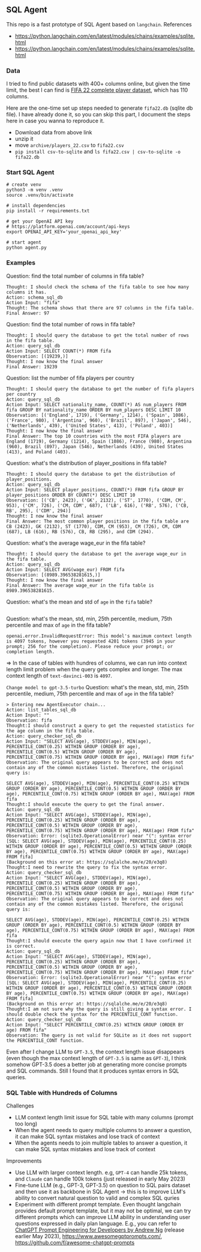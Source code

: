 ## SQL Agent
This repo is a fast prototype of SQL Agent based on `langchain`. References
- https://python.langchain.com/en/latest/modules/chains/examples/sqlite.html
- https://python.langchain.com/en/latest/modules/chains/examples/sqlite.html

### Data
I tried to find public datasets with 400+ columns online, but given the time limit, the best I can find is [FIFA 22 complete player dataset](https://www.kaggle.com/datasets/stefanoleone992/fifa-22-complete-player-dataset?select=players_22.csv), which has 110 columns.

Here are the one-time set up steps needed to generate `fifa22.db` (sqlite db file). I have already done it, so you can skip this part, I document the steps here in case you wanna to reproduce it.

- Download data from above link
- unzip it
- move `archive/players_22.csv` to `fifa22.csv`
- `pip install csv-to-sqlite` and `ls fifa22.csv | csv-to-sqlite -o fifa22.db`

### Start SQL Agent
```
# create venv
python3 -m venv .venv
source .venv/bin/activate

# install dependencies
pip install -r requirements.txt

# get your OpenAI API key
# https://platform.openai.com/account/api-keys
export OPENAI_API_KEY='your_openai_api_key'

# start agent
python agent.py
```

### Examples
Question: find the total number of columns in fifa table?
```
Thought: I should check the schema of the fifa table to see how many columns it has.
Action: schema_sql_db
Action Input: "fifa"
Thought: The schema shows that there are 97 columns in the fifa table.
Final Answer: 97
```

Question: find the total number of rows in fifa table?
```
Thought: I should query the database to get the total number of rows in the fifa table.
Action: query_sql_db
Action Input: SELECT COUNT(*) FROM fifa
Observation: [(19239,)]
Thought: I now know the final answer
Final Answer: 19239
```

Question: list the number of fifa players per country
```
Thought: I should query the database to get the number of fifa players per country
Action: query_sql_db
Action Input: SELECT nationality_name, COUNT(*) AS num_players FROM fifa GROUP BY nationality_name ORDER BY num_players DESC LIMIT 10
Observation: [('England', 1719), ('Germany', 1214), ('Spain', 1086), ('France', 980), ('Argentina', 960), ('Brazil', 897), ('Japan', 546), ('Netherlands', 439), ('United States', 413), ('Poland', 403)]
Thought: I now know the final answer
Final Answer: The top 10 countries with the most FIFA players are England (1719), Germany (1214), Spain (1086), France (980), Argentina (960), Brazil (897), Japan (546), Netherlands (439), United States (413), and Poland (403).
```

Question: what's the distribution of player_positions in fifa table?
```
Thought: I should query the database to get the distribution of player_positions.
Action: query_sql_db
Action Input: SELECT player_positions, COUNT(*) FROM fifa GROUP BY player_positions ORDER BY COUNT(*) DESC LIMIT 10
Observation: [('CB', 2423), ('GK', 2132), ('ST', 1770), ('CDM, CM', 953), ('CM', 726), ('CM, CDM', 687), ('LB', 616), ('RB', 576), ('CB, RB', 295), ('CDM', 294)]
Thought: I now know the final answer
Final Answer: The most common player positions in the fifa table are CB (2423), GK (2132), ST (1770), CDM, CM (953), CM (726), CM, CDM (687), LB (616), RB (576), CB, RB (295), and CDM (294).
```

Question: what's the average wage_eur in the fifa table?
```
Thought: I should query the database to get the average wage_eur in the fifa table.
Action: query_sql_db
Action Input: SELECT AVG(wage_eur) FROM fifa
Observation: [(8989.396538281615,)]
Thought: I now know the final answer
Final Answer: The average wage_eur in the fifa table is 8989.396538281615.
```

Question: what's the mean and std of `age` in the `fifa` table?
```

```

Question: what's the mean, std, min, 25th percentile, medium, 75th percentile and max of `age` in the fifa table?
```
openai.error.InvalidRequestError: This model's maximum context length is 4097 tokens, however you requested 4201 tokens (3945 in your prompt; 256 for the completion). Please reduce your prompt; or completion length.
```
=> In the case of tables with hundres of columns, we can run into context length limit problem when the query gets complex and longer. The max context length of `text-davinci-003` is `4097`.


`Change model to gpt-3.5-turbo`
Question: what's the mean, std, min, 25th percentile, medium, 75th percentile and max of `age` in the fifa table?
```
> Entering new AgentExecutor chain...
Action: list_tables_sql_db
Action Input: ""
Observation: fifa
Thought:I should construct a query to get the requested statistics for the age column in the fifa table.
Action: query_checker_sql_db
Action Input: "SELECT AVG(age), STDDEV(age), MIN(age), PERCENTILE_CONT(0.25) WITHIN GROUP (ORDER BY age), PERCENTILE_CONT(0.5) WITHIN GROUP (ORDER BY age), PERCENTILE_CONT(0.75) WITHIN GROUP (ORDER BY age), MAX(age) FROM fifa"
Observation: The original query appears to be correct and does not contain any of the common mistakes listed. Therefore, the original query is:

SELECT AVG(age), STDDEV(age), MIN(age), PERCENTILE_CONT(0.25) WITHIN GROUP (ORDER BY age), PERCENTILE_CONT(0.5) WITHIN GROUP (ORDER BY age), PERCENTILE_CONT(0.75) WITHIN GROUP (ORDER BY age), MAX(age) FROM fifa
Thought:I should execute the query to get the final answer.
Action: query_sql_db
Action Input: "SELECT AVG(age), STDDEV(age), MIN(age), PERCENTILE_CONT(0.25) WITHIN GROUP (ORDER BY age), PERCENTILE_CONT(0.5) WITHIN GROUP (ORDER BY age), PERCENTILE_CONT(0.75) WITHIN GROUP (ORDER BY age), MAX(age) FROM fifa"
Observation: Error: (sqlite3.OperationalError) near "(": syntax error
[SQL: SELECT AVG(age), STDDEV(age), MIN(age), PERCENTILE_CONT(0.25) WITHIN GROUP (ORDER BY age), PERCENTILE_CONT(0.5) WITHIN GROUP (ORDER BY age), PERCENTILE_CONT(0.75) WITHIN GROUP (ORDER BY age), MAX(age) FROM fifa]
(Background on this error at: https://sqlalche.me/e/20/e3q8)
Thought:I need to rewrite the query to fix the syntax error.
Action: query_checker_sql_db
Action Input: "SELECT AVG(age), STDDEV(age), MIN(age), PERCENTILE_CONT(0.25) WITHIN GROUP (ORDER BY age), PERCENTILE_CONT(0.5) WITHIN GROUP (ORDER BY age), PERCENTILE_CONT(0.75) WITHIN GROUP (ORDER BY age), MAX(age) FROM fifa"
Observation: The original query appears to be correct and does not contain any of the common mistakes listed. Therefore, the original query is:

SELECT AVG(age), STDDEV(age), MIN(age), PERCENTILE_CONT(0.25) WITHIN GROUP (ORDER BY age), PERCENTILE_CONT(0.5) WITHIN GROUP (ORDER BY age), PERCENTILE_CONT(0.75) WITHIN GROUP (ORDER BY age), MAX(age) FROM fifa
Thought:I should execute the query again now that I have confirmed it is correct.
Action: query_sql_db
Action Input: "SELECT AVG(age), STDDEV(age), MIN(age), PERCENTILE_CONT(0.25) WITHIN GROUP (ORDER BY age), PERCENTILE_CONT(0.5) WITHIN GROUP (ORDER BY age), PERCENTILE_CONT(0.75) WITHIN GROUP (ORDER BY age), MAX(age) FROM fifa"
Observation: Error: (sqlite3.OperationalError) near "(": syntax error
[SQL: SELECT AVG(age), STDDEV(age), MIN(age), PERCENTILE_CONT(0.25) WITHIN GROUP (ORDER BY age), PERCENTILE_CONT(0.5) WITHIN GROUP (ORDER BY age), PERCENTILE_CONT(0.75) WITHIN GROUP (ORDER BY age), MAX(age) FROM fifa]
(Background on this error at: https://sqlalche.me/e/20/e3q8)
Thought:I am not sure why the query is still giving a syntax error. I should double check the syntax for the PERCENTILE_CONT function.
Action: query_checker_sql_db
Action Input: "SELECT PERCENTILE_CONT(0.25) WITHIN GROUP (ORDER BY age) FROM fifa"
Observation: The query is not valid for SQLite as it does not support the PERCENTILE_CONT function.
```
Even after I change LLM to `GPT-3.5`, the context length issue disappears (even though the max context length of `GPT-3.5` is same as `GPT-3`), I think somehow GPT-3.5 does a better job at generating more concise prompts and SQL commands. Still I found that it produces syntax errors in SQL queries.

### SQL Table with Hundreds of Columns
Challenges
- LLM context length limit issue for SQL table with many columns (prompt too long)
- When the agent needs to query multiple columns to answer a question, it can make SQL syntax mistakes and lose track of context
- When the agents needs to join multiple tables to answer a question, it can make SQL syntax mistakes and lose track of context

Improvements
- Use LLM with larger context length. e.g, `GPT-4` can handle 25k tokens, and `Claude` can handle 100k tokens (just released in early May 2023)
- Fine-tune LLM (e.g., GPT-3, GPT-3.5) on question to SQL pairs dataset and then use it as backbone in SQL Agent -> this is to improve LLM's ability to convert natural question to valid and complex SQL quries
- Experiment with different prompt template. Even thought langchain provides default prompt template, but it may not be optimal, we can try different prompts which can improve LLM ability in understanding user questions expressed in daily plan language. E.g., you can refer to [ChatGPT Prompt Engineering for Developers by Andrew Ng](https://www.deeplearning.ai/short-courses/chatgpt-prompt-engineering-for-developers/) (release earlier May 2023), https://www.awesomegptprompts.com/, https://github.com/f/awesome-chatgpt-prompts